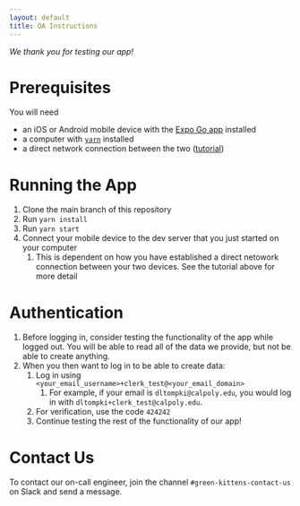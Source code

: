 ```yaml
---
layout: default
title: QA Instructions
---
```


_We thank you for testing our app!_

# Prerequisites

You will need

- an iOS or Android mobile device with the [Expo Go app](https://expo.dev/go) installed
- a computer with [`yarn`](https://yarnpkg.com/) installed
- a direct network connection between the two ([tutorial](https://github.com/Green-Kittens/bathroom-finder-frontend/wiki/Connecting-your-mobile-device-directly-to-your-computer))

# Running the App

1. Clone the main branch of this repository
2. Run `yarn install`
3. Run `yarn start`
4. Connect your mobile device to the dev server that you just started on your computer
   1. This is dependent on how you have established a direct netowork connection between your two devices. See the tutorial above for more detail

# Authentication

1. Before logging in, consider testing the functionality of the app while logged out. You will be able to read all of the data we provide, but not be able to create anything.
2. When you then want to log in to be able to create data:
   1. Log in using `<your_email_username>+clerk_test@<your_email_domain>`
      1. For example, if your email is `dltompki@calpoly.edu`, you would log in with `dltompki+clerk_test@calpoly.edu`.
   1. For verification, use the code `424242`
   1. Continue testing the rest of the functionality of our app!

# Contact Us

To contact our on-call engineer, join the channel `#green-kittens-contact-us` on Slack and send a message.
